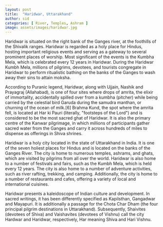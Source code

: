 ```yaml
---
layout: post
title:  "Haridwar, Uttarakhand"
author: sid
categories: [ River, Temples, Ashram ]
image: assets/images/haridwar.jpg
---
```

Haridwar is situated on the right bank of the Ganges river, at the foothills of the Shivalik ranges. Haridwar is regarded as a holy place for Hindus, hosting important religious events and serving as a gateway to several prominent places of worship. Most significant of the events is the Kumbha Mela, which is celebrated every 12 years in Haridwar. During the Haridwar Kumbh Mela, millions of pilgrims, devotees, and tourists congregate in Haridwar to perform ritualistic bathing on the banks of the Ganges to wash away their sins to attain moksha.

According to Puranic legend, Haridwar, along with Ujjain, Nashik and Prayagraj (Allahabad), is one of four sites where drops of amrita, the elixir of immortality, accidentally spilled over from a kumbha (pitcher) while being carried by the celestial bird Garuda during the samudra manthan, or churning of the ocean of milk.[6] Brahma Kund, the spot where the amrita fell, is located at Har ki Pauri (literally, "footsteps of the Lord") and is considered to be the most sacred ghat of Haridwar. It is also the primary centre of the Kanwar pilgrimage, in which millions of participants gather sacred water from the Ganges and carry it across hundreds of miles to dispense as offerings in Shiva shrines.

Haridwar is a holy city located in the state of Uttarakhand in India. It is one of the seven holiest places for Hindus and is located on the banks of the Ganges River. The city is home to numerous temples, ashrams, and ghats, which are visited by pilgrims from all over the world. Haridwar is also home to a number of festivals and fairs, such as the Kumbh Mela, which is held every 12 years. The city is also home to a number of adventure activities, such as river rafting, trekking, and camping. Additionally, the city is home to a number of restaurants and cafes, offering a variety of local and international cuisines.

Haridwar presents a kaleidoscope of Indian culture and development. In sacred writings, it has been differently specified as Kapilsthan, Gangadwar and Mayapuri. It is additionally a passage for the Chota Char Dham (the four principal pilgrim destinations in Uttarakhand). Subsequently, Shaivites (devotees of Shiva) and Vaishavites (devotees of Vishnu) call the city Hardwar and Haridwar, respectively, Har meaning Shiva and Hari Vishnu.


<div class="pa-carousel-widget" style="width:100%; height:480px; display:none;"
  data-link="https://www.holidify.com/places/haridwar/sightseeing-and-things-to-do.html"
  data-title="Haridwar, Uttarakhand"
  data-description="Temples clicked during Haridwar visit"
  data-delay="3">
  <object data="https://lh3.googleusercontent.com/Hyi06PkdWJc6pPXPbVt9YjEXsIY184NbIIbLSEUB3263PZkJ9lkkQtngTy3fic-80zD1VF8zmwsK7S-x1hD5n8yx0DyB-cvn5OXpjjeNbYEpVWncl2FMs91Rcw59N5PmpVBJXX_HAXA=w1920-h1080"></object>
  <object data="https://lh3.googleusercontent.com/kds6lz9V169G49pr3-b897hAG4s711tTzh9GIRjuH0hftusaWnr-eY3j4_GPHu2kNnutXMUbyIDeetMTWS0Gkzb3fzlHf_JeDa_VTb6yVswflm9UipT83HOmNi80GIHat0hmXB4TYiY=w1920-h1080"></object>
  <object data="https://lh3.googleusercontent.com/QVAT_nQYDrh6GUUB_CWiQft_epVlevVMOn6Kc5wn5PI01S0xasyDV2j23H8sECenWvZJ8idS0poSZY_l7vHMGrKcsOhYe4I9GjJfkzl8z9jxPTnMpAbcb3Sy3rT4KDKrnbHPC3FMA6I=w1920-h1080"></object>
  <object data="https://lh3.googleusercontent.com/um8MkXoronlWnPAOeEc8bMhls1erSuAr6mfE3RxBM_5MAIdAFSfc4CL40Ol4vEYrOsEm3p7se7dC8pBaWvBXCTRriMABK1JZ2k-7NX8__9psC1obh4kcW5Epl7_kgl0ENuhYO3hVynY=w1920-h1080"></object>
  <object data="https://lh3.googleusercontent.com/GYAMLMnvCSVg0sNSAhO6fY1nEsx4tiN8-fU9iXFJPlYcugApkH7wuolJzNuH-moLb0HMnvCicoyxd3SNTQBf8FcMcuwtYpGJ_qpv6q1lV7KBZOhsGMzEttJGzMJ5-fk8D13U66yKjtk=w1920-h1080"></object>
  <object data="https://lh3.googleusercontent.com/K5Sr3HrUfNSogtaeQxj2kkQmpifVmbG2MtTikiZW5g6vDW0LXYGR5j6yy2H6LDBgdEmQlX2is22Q3pZcW_vPyeqT8MTLBXnisGAeD-P7qPVts6pkoWk0mFLjwh3CMtxjvaJeeyUlDv0=w1920-h1080"></object>
  <object data="https://lh3.googleusercontent.com/fA-Ue3XrAOY1BwO1pIwco-neAwSQSIkghuqHpbwVo9vhAaX5hyGkHAhG5PhwwwG189sii-zfYMFdWNLYq3f8FCwN74jcvxmOdZTWQkBQ7zK-AbwkwziPVVyGgjiV9G5mEWMdoXPBy4c=w1920-h1080"></object>
  <object data="https://lh3.googleusercontent.com/zXn5khn2hjOZxJ4R0SUYKOeDkRawti3uTXVjGTZPbRVUmLlseGE6UjJy3AxJMXBUOcDnMvPMBeQiYQPCJTLyoPnNy8wWlSSj0l3VKXzAkbpWISQRzZsfjprBW8eAB51jyKVFfaEmlTQ=w1920-h1080"></object>
  <object data="https://lh3.googleusercontent.com/oKy4RPygn3-sWPezc7FwP3snx-IFtZ3-cs_TiD9QHaZhT3md9LIkgRu2XRshHZRhbLHAkmAvNV9jN4h_AgqnTw0FTvY6jmJ_NdqCLdQZ8fmVFX9Ggc3TKfQy-dHpr9OktwgCNTnxod0=w1920-h1080"></object>
  <object data="https://lh3.googleusercontent.com/TM2VmpKufTxLMoX8iKvQm_LGruMFEX2SDxXbnzLc4p6fCKIT8ukjsQ3lCUXM6oAXxmM6RzXJ4E92Bx6YmgMikPpefHvE_BogZWhPCVyX7j4Ef3RBceei7paBXOmM-eiGiFaw4xVPoKo=w1920-h1080"></object>
  <object data="https://lh3.googleusercontent.com/wJzTOBNPNHjHjawNAPuh2FdjauMmA3_DeJluYXgy97IL8cSknu_GekiFCVv2O3cBX3gw_Zy86S7J_UNkycIznaRGOxN_aq-AzmDo10I4-A5z9FgTfuLXmJZ-Uc7t4-mX4bNXUt8rL4k=w1920-h1080"></object>
  <object data="https://lh3.googleusercontent.com/IsbSYrGYNUc_xXqrZbi_WDaJBEShFcMprYlavZmbpFUaaeZfsvhgL96s3Fucli0qRKw6bEwss-19aAhRwxDQjSIYV6X6Lc0BVcxtzfjK9i27KrTcFWdOSG21gPaEd0nopfpRwe-sWrE=w1920-h1080"></object>
  <object data="https://lh3.googleusercontent.com/6xjvoR6_-wZgvnSepQo_LowO9rM168gR15D_MBerkBpWxVbL3u0YW-Lk9c6MGnXm_SJmt-L6ElyXBnk3dVxgYmfidaOsKBmgZ_pGqTcIvYC8V5JEf95aA9DZHmvDkeyK5mQCmG8SSL0=w1920-h1080"></object>
  <object data="https://lh3.googleusercontent.com/MSW8Am9JWPEyO4dK5YtSKP-1RUhm8_gME4REobujsNDELGt3adfJ1Hl1X0LuPoD-2dXcexaWlioWA6Oq0lsY9i7Q87WgTke-GBC0_OrSv9_ENfGrL54eosOjSgE9MHtKS3rLHd3Yhb8=w1920-h1080"></object>
  <object data="https://lh3.googleusercontent.com/wNycJNTd8tjUHFhgg-74OOg1GDYqepiKEwkzKt8FpTzCI9GAb0UgHiruc5BKByU9b4udx1RF3DNXhPXCw3_tn9KpbOS3gTBE1RgzjrSUFyWx6c37STqXFK2F0xiVddw4QbY0UnY227U=w1920-h1080"></object>
  <object data="https://lh3.googleusercontent.com/AgFuErr9se01und1VI3z97xsWLBaWSwP79-rHJGJSeeJTrllASLTVyP8RhEKa2NFnaMcfpRIrRUXiTjXbHy5DfdNMm5HXv1VvpYY-_AomJ2apbP7jRkWYscSP3laoI5IGd760GwnKi0=w1920-h1080"></object>
  <object data="https://lh3.googleusercontent.com/s5lnbtWBVJ1JEujVkLfdvazXBqYoo_z7EQYIvZpoBrIFHC4FZM29tr-Gh-wb1Hd7vwznYU5z5kYGzBC0Cq7kB-gpiy70TiG8sNC5aU62AVvffyyC76J9zjApWkUTkw4ugRp_Gxww-sk=w1920-h1080"></object>
  <object data="https://lh3.googleusercontent.com/3Bhc2nyirBLDcKcungWWiZZuPlpE0rh15jSVYx6wWocSQs0kzvhHgFIb1WJ884sd3LlWIBBvO7VGLi2AY0A5Bp8CIUKnmA6pIP4xbOpB5DJI-M14w-1V5L93ygjG1j3rsytsHNya0jA=w1920-h1080"></object>
  <object data="https://lh3.googleusercontent.com/KzmqKhlcFRSs2OMwjAimUnVBA3ZyuXkZab0c_7McxYiaP2pmC5zqk_jhYJkqOnCZKRx8XsTqSgRoOeZL21ANvRlF8tVLvq_N5HFYk6cs8yC667GFkBnJnGxdZHuOsjsTrWtdv6rORls=w1920-h1080"></object>
</div>
